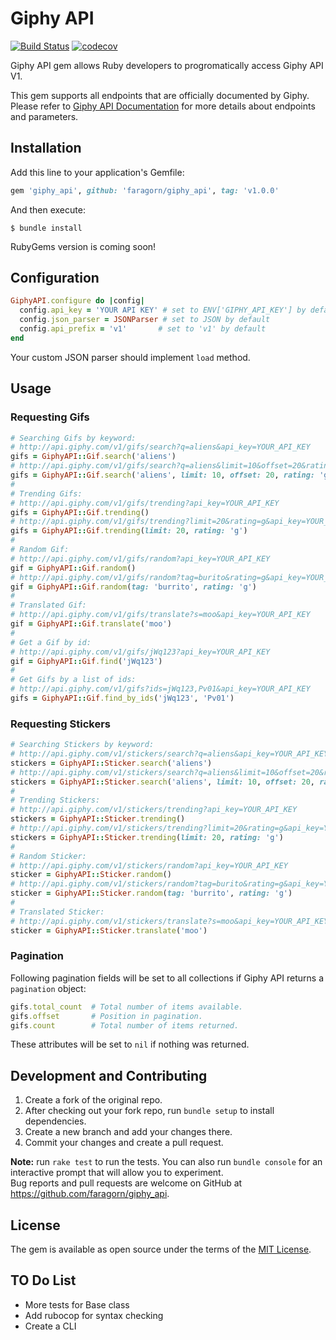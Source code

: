 # Giphy API

[![Build Status](https://travis-ci.org/faragorn/giphy_api.svg?branch=master)](https://travis-ci.org/faragorn/giphy_api)
[![codecov](https://codecov.io/gh/faragorn/giphy_api/branch/master/graph/badge.svg)](https://codecov.io/gh/faragorn/giphy_api)

Giphy API gem allows Ruby developers to progromatically access Giphy API V1.

This gem supports all endpoints that are officially documented by Giphy. Please refer to [Giphy API Documentation](https://developers.giphy.com/docs/) for more details about endpoints and parameters.

## Installation

Add this line to your application's Gemfile:
```ruby
gem 'giphy_api', github: 'faragorn/giphy_api', tag: 'v1.0.0'
```

And then execute:

    $ bundle install

RubyGems version is coming soon!

## Configuration

```ruby
GiphyAPI.configure do |config|
  config.api_key = 'YOUR API KEY' # set to ENV['GIPHY_API_KEY'] by default
  config.json_parser = JSONParser # set to JSON by default
  config.api_prefix = 'v1'       # set to 'v1' by default
end
```

Your custom JSON parser should implement `load` method.

## Usage

### Requesting Gifs

```ruby
# Searching Gifs by keyword:
# http://api.giphy.com/v1/gifs/search?q=aliens&api_key=YOUR_API_KEY
gifs = GiphyAPI::Gif.search('aliens')
# http://api.giphy.com/v1/gifs/search?q=aliens&limit=10&offset=20&rating=g&lang=en&api_key=YOUR_API_KEY
gifs = GiphyAPI::Gif.search('aliens', limit: 10, offset: 20, rating: 'g', lang: 'en')
#
# Trending Gifs:
# http://api.giphy.com/v1/gifs/trending?api_key=YOUR_API_KEY
gifs = GiphyAPI::Gif.trending()
# http://api.giphy.com/v1/gifs/trending?limit=20&rating=g&api_key=YOUR_API_KEY
gifs = GiphyAPI::Gif.trending(limit: 20, rating: 'g')
#
# Random Gif:
# http://api.giphy.com/v1/gifs/random?api_key=YOUR_API_KEY
gif = GiphyAPI::Gif.random()
# http://api.giphy.com/v1/gifs/random?tag=burito&rating=g&api_key=YOUR_API_KEY
gif = GiphyAPI::Gif.random(tag: 'burrito', rating: 'g')
#
# Translated Gif:
# http://api.giphy.com/v1/gifs/translate?s=moo&api_key=YOUR_API_KEY
gif = GiphyAPI::Gif.translate('moo')
#
# Get a Gif by id:
# http://api.giphy.com/v1/gifs/jWq123?api_key=YOUR_API_KEY
gif = GiphyAPI::Gif.find('jWq123')
#
# Get Gifs by a list of ids:
# http://api.giphy.com/v1/gifs?ids=jWq123,Pv01&api_key=YOUR_API_KEY
gifs = GiphyAPI::Gif.find_by_ids('jWq123', 'Pv01')
```

### Requesting Stickers
```ruby
# Searching Stickers by keyword:
# http://api.giphy.com/v1/stickers/search?q=aliens&api_key=YOUR_API_KEY
stickers = GiphyAPI::Sticker.search('aliens')
# http://api.giphy.com/v1/stickers/search?q=aliens&limit=10&offset=20&rating=g&lang=en&api_key=YOUR_API_KEY
stickers = GiphyAPI::Sticker.search('aliens', limit: 10, offset: 20, rating: 'g', lang: 'en')
#
# Trending Stickers:
# http://api.giphy.com/v1/stickers/trending?api_key=YOUR_API_KEY
stickers = GiphyAPI::Sticker.trending()
# http://api.giphy.com/v1/stickers/trending?limit=20&rating=g&api_key=YOUR_API_KEY
stickers = GiphyAPI::Sticker.trending(limit: 20, rating: 'g')
#
# Random Sticker:
# http://api.giphy.com/v1/stickers/random?api_key=YOUR_API_KEY
sticker = GiphyAPI::Sticker.random()
# http://api.giphy.com/v1/stickers/random?tag=burito&rating=g&api_key=YOUR_API_KEY
sticker = GiphyAPI::Sticker.random(tag: 'burrito', rating: 'g')
#
# Translated Sticker:
# http://api.giphy.com/v1/stickers/translate?s=moo&api_key=YOUR_API_KEY
sticker = GiphyAPI::Sticker.translate('moo')
```

### Pagination

Following pagination fields will be set to all collections if Giphy API returns a `pagination` object:

```ruby
gifs.total_count  # Total number of items available.
gifs.offset       # Position in pagination.
gifs.count        # Total number of items returned.
```

These attributes will be set to `nil` if nothing was returned.

## Development and Contributing

1. Create a fork of the original repo.
1. After checking out your fork repo, run `bundle setup` to install dependencies.
1. Create a new branch and add your changes there.
1. Commit your changes and create a pull request.

**Note:** run `rake test` to run the tests. You can also run `bundle console` for an interactive prompt that will allow you to experiment. <br />
Bug reports and pull requests are welcome on GitHub at https://github.com/faragorn/giphy_api.

## License

The gem is available as open source under the terms of the [MIT License](http://opensource.org/licenses/MIT).

## TO Do List

* More tests for Base class
* Add rubocop for syntax checking
* Create a CLI
